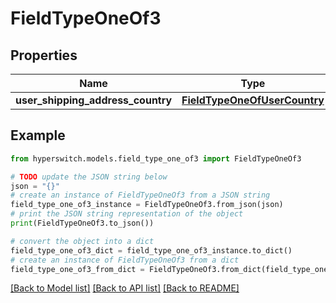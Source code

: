 # FieldTypeOneOf3


## Properties

Name | Type | Description | Notes
------------ | ------------- | ------------- | -------------
**user_shipping_address_country** | [**FieldTypeOneOfUserCountry**](FieldTypeOneOfUserCountry.md) |  | 

## Example

```python
from hyperswitch.models.field_type_one_of3 import FieldTypeOneOf3

# TODO update the JSON string below
json = "{}"
# create an instance of FieldTypeOneOf3 from a JSON string
field_type_one_of3_instance = FieldTypeOneOf3.from_json(json)
# print the JSON string representation of the object
print(FieldTypeOneOf3.to_json())

# convert the object into a dict
field_type_one_of3_dict = field_type_one_of3_instance.to_dict()
# create an instance of FieldTypeOneOf3 from a dict
field_type_one_of3_from_dict = FieldTypeOneOf3.from_dict(field_type_one_of3_dict)
```
[[Back to Model list]](../README.md#documentation-for-models) [[Back to API list]](../README.md#documentation-for-api-endpoints) [[Back to README]](../README.md)


